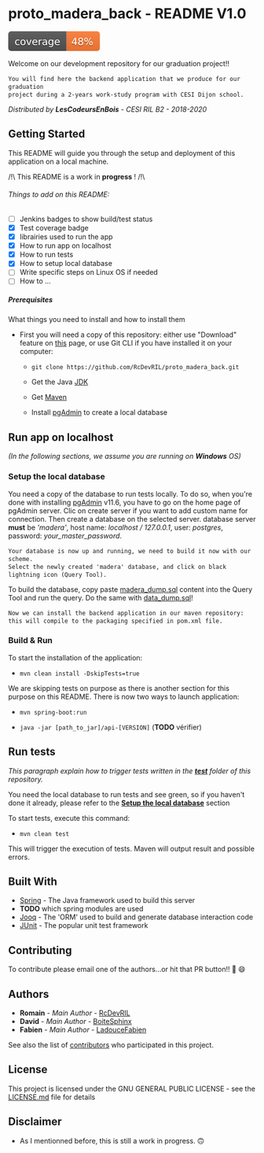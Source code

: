 # proto_madera_back - README V1.0
![Coverage](https://github.com/RcDevRIL/proto_madera_back/blob/readMe/coverage/coverage.svg)

Welcome on our development repository for our graduation project!! 

    You will find here the backend application that we produce for our graduation 
    project during a 2-years work-study program with CESI Dijon school.
  
*Distributed by __LesCodeursEnBois__ - CESI RIL B2 - 2018-2020*

## Getting Started

This README will guide you through the setup and deployment of this application on a local machine.

/!\ This README is a work in __progress__ ! /!\

###### Things to add on this README:

* [ ] Jenkins badges to show build/test status
* [X] Test coverage badge
* [X] librairies used to run the app
* [X] How to run app on localhost
* [X] How to run tests
* [X] How to setup local database
* [ ] Write specific steps on Linux OS if needed
* [ ] How to ...

##### Prerequisites

What things you need to install and how to install them

* First you will need a copy of this repository: either use "Download" feature on [this][Github root] page, or use Git CLI if you have installed it on your computer:
    * `git clone https://github.com/RcDevRIL/proto_madera_back.git`
    
    * Get the Java [JDK]
    
    * Get [Maven]

    * Install [pgAdmin] to create a local database


## Run app on localhost
_(In the following sections, we assume you are running on **Windows** OS)_

### Setup the local database

You need a copy of the database to run tests locally. To do so, when you're done with installing [pgAdmin] v11.6, you have to go on the home page of pgAdmin server. Clic on create server if you want to add custom name for connection. Then create a database on the selected server. database server **must** be _'madera'_, host name: _localhost / 127.0.0.1_, user: _postgres_, password: *your_master_password*.

	Your database is now up and running, we need to build it now with our scheme.
	Select the newly created 'madera' database, and click on black lightning icon (Query Tool).

To build the database, copy paste [madera_dump.sql] content into the Query Tool and run the query. Do the same with [data_dump.sql]!
	
	Now we can install the backend application in our maven repository: this will compile to the packaging specified in pom.xml file.

### Build & Run

To start the installation of the application:

* `mvn clean install -DskipTests=true`

We are skipping tests on purpose as there is another section for this purpose on this README.
There is now two ways to launch application:

* `mvn spring-boot:run`

* `java -jar [path_to_jar]/api-[VERSION]` (__TODO__ vérifier)

## Run tests

_This paragraph explain how to trigger tests written in the **[test]** folder of this repository._

You need the local database to run tests and see green, so if you haven't done it already, please refer to the **[Setup the local database](https://github.com/RcDevRIL/proto_madera_back/tree/readMe#setup-the-local-database)** section

To start tests, execute this command:

* `mvn clean test`

This will trigger the execution of tests. Maven will output result and possible errors. 

## Built With

* [Spring] - The Java framework used to build this server
* __TODO__ which spring modules are used 
* [Jooq] - The 'ORM' used to build and generate database interaction code
* [JUnit] - The popular unit test framework

## Contributing

To contribute please email one of the authors...or hit that PR button!! :rocket: :smile:

## Authors

* **Romain** - *Main Author* - [RcDevRIL]
* **David** - *Main Author* - [BoiteSphinx]
* **Fabien** - *Main Author* - [LadouceFabien]

See also the list of [contributors] who participated in this project.

## License

This project is licensed under the GNU GENERAL PUBLIC LICENSE - see the [LICENSE.md] file for details

## Disclaimer

* As I mentionned before, this is still a work in progress. :upside_down_face:

[Spring]: https://spring.io/
[Jooq]: https://www.jooq.org/
[JUnit]: https://junit.org/junit4/
[Github root]: https://github.com/RcDevRIL/proto_madera_back/
[test]: https://github.com/RcDevRIL/proto_madera_back/tree/master/src/test/java/com/madera/api
[RcDevRIL]: https://github.com/RcDevRIL
[BoiteSphinx]: https://github.com/BoiteSphinx
[LadouceFabien]: https://github.com/LadouceFabien
[contributors]: https://github.com/RcDevRIL/proto_madera_back/contributors
[LICENSE.md]: https://github.com/RcDevRIL/proto_madera_back/blob/master/LICENSE
[JDK]: https://www.oracle.com/technetwork/java/javase/downloads/jdk8-downloads-2133151.html
[Maven]: https://maven.apache.org/download.cgi
[pgAdmin]: https://www.enterprisedb.com/downloads/postgres-postgresql-downloads
[madera_dump.sql]: https://github.com/RcDevRIL/proto_madera_back/tree/master/madera-scripts/dumps/madera_dump.sql
[data_dump.sql]: https://github.com/RcDevRIL/proto_madera_back/tree/master/madera-scripts/dumps/data_dump.sql
